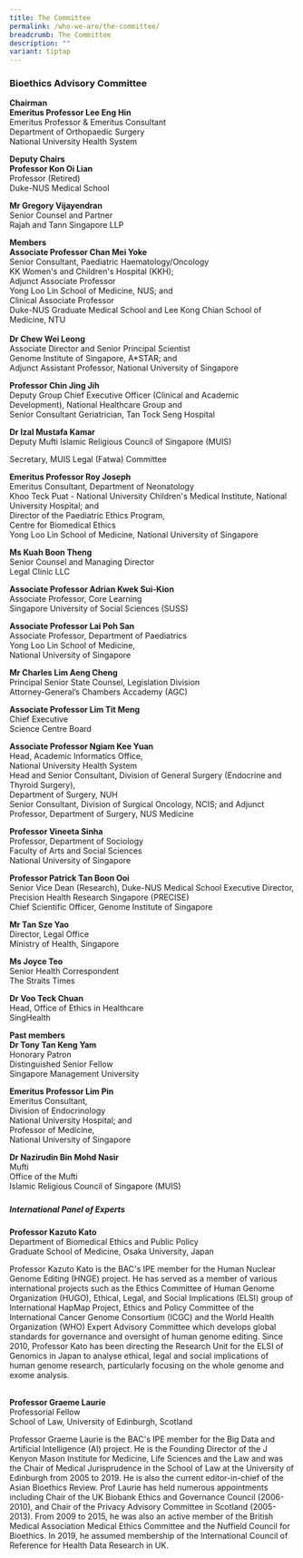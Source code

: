 ```yaml
---
title: The Committee
permalink: /who-we-are/the-committee/
breadcrumb: The Committee
description: ""
variant: tiptap
---
```

<h3><strong>Bioethics Advisory Committee</strong></h3>
<p></p>
<p><strong>Chairman</strong>
<br><strong>Emeritus Professor Lee Eng Hin</strong>
<br>Emeritus Professor &amp; Emeritus Consultant
<br>Department of Orthopaedic Surgery
<br>National University Health System</p>
<p></p>
<p><strong>Deputy Chairs</strong>
<br><strong>Professor Kon Oi Lian</strong>
<br>Professor (Retired)
<br>Duke-NUS Medical School</p>
<p><strong>Mr Gregory Vijayendran</strong>
<br>Senior Counsel and Partner
<br>Rajah and Tann Singapore LLP</p>
<p></p>
<p><strong>Members</strong>
<br><strong>Associate Professor Chan Mei Yoke</strong>
<br>Senior Consultant, Paediatric Haematology/Oncology
<br>KK Women's and Children's Hospital (KKH);
<br>Adjunct Associate Professor
<br>Yong Loo Lin School of Medicine, NUS; and
<br>Clinical Associate Professor
<br>Duke-NUS Graduate Medical School and Lee Kong Chian School of Medicine,
NTU
<br>
<br><strong>Dr Chew Wei Leong</strong>
<br>Associate Director and Senior Principal Scientist
<br>Genome Institute of Singapore, A*STAR; and
<br>Adjunct Assistant Professor, National University of Singapore</p>
<p><strong>Professor Chin Jing Jih</strong>
<br>Deputy Group Chief Executive Officer (Clinical and Academic Development),
National Healthcare Group and
<br>Senior Consultant Geriatrician, Tan Tock Seng Hospital</p>
<p><strong>Dr Izal Mustafa Kamar</strong>
<br>Deputy Mufti Islamic Religious Council of Singapore (MUIS)</p>
<p>Secretary, MUIS Legal (Fatwa) Committee</p>
<p><strong>Emeritus Professor Roy Joseph</strong>
<br>Emeritus Consultant, Department of Neonatology
<br>Khoo Teck Puat - National University Children's Medical Institute, National
University Hospital; and
<br>Director of the Paediatric Ethics Program,
<br>Centre for Biomedical Ethics
<br>Yong Loo Lin School of Medicine, National University of Singapore</p>
<p></p>
<p><strong>Ms Kuah Boon Theng</strong>
<br>Senior Counsel and Managing Director
<br>Legal Clinic LLC</p>
<p><strong>Associate Professor Adrian Kwek Sui-Kion</strong>
<br>Associate Professor, Core Learning
<br>Singapore University of Social Sciences (SUSS)</p>
<p><strong>Associate Professor Lai Poh San</strong>
<br>Associate Professor, Department of Paediatrics
<br>Yong Loo Lin School of Medicine,
<br>National University of Singapore
<br>
</p>
<p><strong>Mr Charles Lim Aeng Cheng</strong>
<br>Principal Senior State Counsel, Legislation Division
<br>Attorney-General’s Chambers Accademy (AGC)</p>
<p><strong>Associate Professor Lim Tit Meng</strong>
<br>Chief Executive
<br>Science Centre Board</p>
<p><strong>Associate Professor Ngiam Kee Yuan</strong>
<br>Head, Academic Informatics Office,
<br>National University Health System
<br>Head and Senior Consultant, Division of General Surgery (Endocrine and
Thyroid Surgery),
<br>Department of Surgery, NUH
<br>Senior Consultant, Division of Surgical Oncology, NCIS; and Adjunct Professor,
Department of Surgery, NUS Medicine</p>
<p><strong>Professor Vineeta Sinha</strong>
<br>Professor, Department of Sociology
<br>Faculty of Arts and Social Sciences
<br>National University of Singapore</p>
<p><strong>Professor Patrick Tan Boon Ooi</strong>
<br>Senior Vice Dean (Research), Duke-NUS Medical School Executive Director,
Precision Health Research Singapore (PRECISE)
<br>Chief Scientific Officer, Genome Institute of Singapore</p>
<p><strong>Mr Tan Sze Yao</strong>
<br>Director, Legal Office
<br>Ministry of Health, Singapore
<br>
</p>
<p><strong>Ms Joyce Teo</strong>
<br>Senior Health Correspondent
<br>The Straits Times
<br>
</p>
<p><strong>Dr Voo Teck Chuan</strong>
<br>Head, Office of Ethics in Healthcare
<br>SingHealth</p>
<p></p>
<p><strong>Past members</strong>
<br><strong>Dr Tony Tan Keng Yam</strong>
<br>Honorary Patron
<br>Distinguished Senior Fellow
<br>Singapore Management University</p>
<p><strong>Emeritus Professor Lim Pin</strong>
<br>Emeritus Consultant,
<br>Division of Endocrinology
<br>National University Hospital; and
<br>Professor of Medicine,
<br>National University of Singapore
<br>
</p>
<p><strong>Dr Nazirudin Bin Mohd Nasir</strong>
<br>Mufti
<br>Office of the Mufti
<br>Islamic Religious Council of Singapore (MUIS)</p>
<p></p>
<p></p>
<h5></h5>
<h5><strong>International Panel of Experts</strong></h5>
<p><strong>Professor Kazuto Kato</strong>
<br>Department of Biomedical Ethics and Public Policy
<br>Graduate School of Medicine, Osaka University, Japan</p>
<p>Professor Kazuto Kato is the BAC's IPE member for the Human Nuclear Genome
Editing (HNGE) project. He has served as a member of various international
projects such as the Ethics Committee of Human Genome Organization (HUGO),
Ethical, Legal, and Social Implications (ELSI) group of International HapMap
Project, Ethics and Policy Committee of the International Cancer Genome
Consortium (ICGC) and the World Health Organization (WHO) Expert Advisory
Committee which develops global standards for governance and oversight
of human genome editing. Since 2010, Professor Kato has been directing
the Research Unit for the ELSI of Genomics in Japan to analyse ethical,
legal and social implications of human genome research, particularly focusing
on the whole genome and exome analysis.
<br>
<br>
</p>
<p><strong>Professor Graeme Laurie</strong>
<br>Professorial Fellow
<br>School of Law, University of Edinburgh, Scotland</p>
<p>Professor Graeme Laurie is the BAC's IPE member for the Big Data and Artificial
Intelligence (AI) project. He is the Founding Director of the J Kenyon
Mason Institute for Medicine, Life Sciences and the Law and was the Chair
of Medical Jurisprudence in the School of Law at the University of Edinburgh
from 2005 to 2019. He is also the current editor-in-chief of the Asian
Bioethics Review. Prof Laurie has held numerous appointments including
Chair of the UK Biobank Ethics and Governance Council (2006-2010), and
Chair of the Privacy Advisory Committee in Scotland (2005-2013). From 2009
to 2015, he was also an active member of the British Medical Association
Medical Ethics Committee and the Nuffield Council for Bioethics. In 2019,
he assumed membership of the International Council of Reference for Health
Data Research in UK.</p>